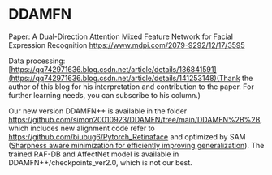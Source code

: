 # DDAMFN
Paper: A Dual-Direction Attention Mixed Feature Network for Facial Expression Recognition
https://www.mdpi.com/2079-9292/12/17/3595

Data processing: [https://qq742971636.blog.csdn.net/article/details/136841591](https://qq742971636.blog.csdn.net/article/details/141253148)(Thank the author of this blog for his interpretation and contribution to the paper. For further learning needs, you can subscribe to his column.)

Our new version DDAMFN++ is available in the folder https://github.com/simon20010923/DDAMFN/tree/main/DDAMFN%2B%2B, which includes new alignment code refer to https://github.com/biubug6/Pytorch_Retinaface and optimized by SAM ([Sharpness aware minimization for efficiently improving generalization](https://arxiv.org/abs/2010.01412)).
The trained RAF-DB and AffectNet model is available in DDAMFN++/checkpoints_ver2.0, which is not our best.

